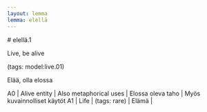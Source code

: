 ```yaml
---
layout: lemma
lemma: elellä
---
```


<div class="sense">
# <span class="sensename">elellä.1</span>

<span class="description">Live, be alive</span>

(tags: model:live.01)

<span class="description">Elää, olla elossa</span>

A0 | Alive entity | Also metaphorical uses | Elossa oleva taho | Myös kuvainnolliset käytöt
A1 | Life | (tags: rare) | Elämä |  

</div>

